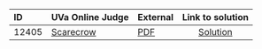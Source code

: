 | ID | UVa Online Judge | External | Link to solution |
|:---|:---|:---|:---:|
| 12405 | [Scarecrow](https://onlinejudge.org/index.php?option=com_onlinejudge&Itemid=8&category=657&page=show_problem&problem=3836) | [PDF](https://onlinejudge.org/external/124/12405.pdf) | [Solution](https%3A//github.com/versenyi98/programming-contests/tree/master/UVa%20Online%20Judge/12405%2520-%2520Scarecrow)|
